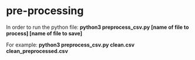 # pre-processing
In order to run the python file: **python3 preprocess_csv.py \[name of file to process] \[name of file to save]**

For example: **python3 preprocess_csv.py clean.csv clean_preprocessed.csv** 
